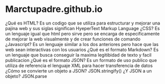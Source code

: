 # Marctupadre.github.io
¿Qué es HTML? 
Es un codigo que se utiliza para estructurar y mejorar una pajina web y sus siglas significan HyeperText Markup Language
¿CSS?
Es un lenguaje igual que html pero sirve pero se encarga de especificamente de mejorar la web visualmente y de crear funciones de comando
¿Javascript?
Es un lenguaje similar a los dos anteriores pero  hace que las web sean interactivas con los usuarios
¿Qué es el formato Markdown?
Es un lenguaje que busca conseguir la maxima legitibidad de texto y facil publicacion 
¿Qué es el formato JSON? 
Es un formato de uso publico que utiliza de referencia el lenguaje XML para hacer transferencia de datos
¿Cómo se convierte un objeto a JSON?
JSON.stringify()
¿Y JSON a un objeto?
JSON.parse
